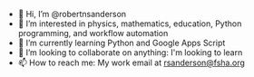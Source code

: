 - 👋 Hi, I’m @robertnsanderson
- 👀 I’m interested in physics, mathematics, education, Python programming, and workflow automation
- 🌱 I’m currently learning Python and Google Apps Script 
- 💞️ I’m looking to collaborate on anything: I'm looking to learn
- 📫 How to reach me: My work email at rsanderson@fsha.org
